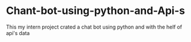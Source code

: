 # Chant-bot-using-python-and-Api-s
This my intern project crated a chat bot using python and with the helf of api's data
